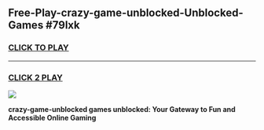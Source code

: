 
## Free-Play-crazy-game-unblocked-Unblocked-Games #79lxk
<h3>
<a href="https://news.freeplayer.one?title=crazy-game-unblocked&ref=8M">CLICK TO PLAY</a></h3>
<hr>

<h3>
<a href="https://news.freeplayer.one?title=crazy-game-unblocked&ref=8M">CLICK 2 PLAY</a>
  
</h3>

<a href="https://news.freeplayer.one?title=crazy-game-unblocked&ref=8M"><img src="https://clearcache.store/games.png"></a>


**crazy-game-unblocked games unblocked: Your Gateway to Fun and Accessible Online Gaming**
